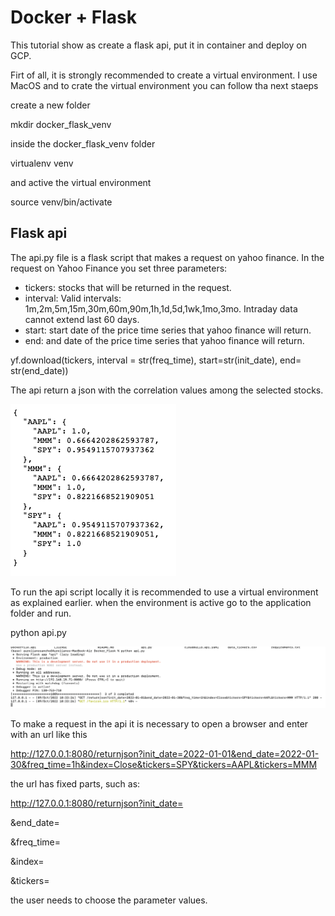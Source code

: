 # Docker + Flask

This tutorial show as create a flask api, put it in container and deploy on GCP.

Firt of all, it is strongly recommended to create a virtual environment. I use MacOS and to crate the virtual environment you can follow tha next staeps 

create a new folder

mkdir docker_flask_venv

inside the docker_flask_venv folder

virtualenv venv

and active the virtual environment 

source venv/bin/activate

## Flask api
The api.py file is a flask script that makes a request on yahoo finance. In the request on Yahoo Finance you set three parameters:

* tickers: stocks that will be returned in the request.
* interval: Valid intervals: 1m,2m,5m,15m,30m,60m,90m,1h,1d,5d,1wk,1mo,3mo. Intraday data cannot extend last 60 days.
* start: start date of the price time series that yahoo finance will return.
* end: and date of the price time series that yahoo finance will return.

yf.download(tickers, interval = str(freq_time), start=str(init_date), end= str(end_date)) 

The api return a json with the correlation values among the selected stocks.

![image](/images/docker_flask_json.png)

To run the api script locally it is recommended to use a virtual environment as explained earlier. when the environment is active go to the application folder and run.

python api.py

![image](/images/terminal1.png)

To make a request in the api it is necessary to open a browser and enter with an url like this

http://127.0.0.1:8080/returnjson?init_date=2022-01-01&end_date=2022-01-30&freq_time=1h&index=Close&tickers=SPY&tickers=AAPL&tickers=MMM

the url has fixed parts, such as:

http://127.0.0.1:8080/returnjson?init_date=

&end_date=

&freq_time=

&index=

&tickers=

the user needs to choose the parameter values.
